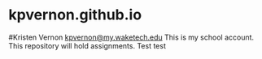 # kpvernon.github.io
#Kristen Vernon
kpvernon@my.waketech.edu
This is my school account.
This repository will hold assignments.
Test test 